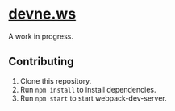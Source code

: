# [devne.ws](https://devne.ws/)

A work in progress.

## Contributing

1. Clone this repository.
2. Run `npm install` to install dependencies.
3. Run `npm start` to start webpack-dev-server.
